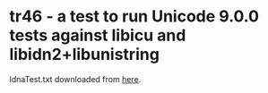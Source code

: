 tr46 - a test to run Unicode 9.0.0 tests against libicu and libidn2+libunistring
================================================================================

IdnaTest.txt downloaded from [here](http://www.unicode.org/Public/idna/9.0.0/IdnaTest.txt).
